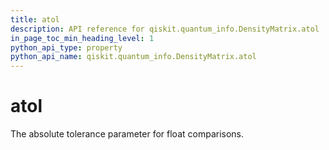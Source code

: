 ```yaml
---
title: atol
description: API reference for qiskit.quantum_info.DensityMatrix.atol
in_page_toc_min_heading_level: 1
python_api_type: property
python_api_name: qiskit.quantum_info.DensityMatrix.atol
---
```


# atol

The absolute tolerance parameter for float comparisons.

